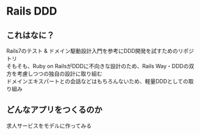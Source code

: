 # Rails DDD

## これはなに？

Rails7のテスト & ドメイン駆動設計入門を参考にDDD開発を試すためのリポジトリ  
そもそも、Ruby on RailsがDDDに不向きな設計のため、Rails Way・DDDの双方を考慮しつつの独自の設計に取り組む  
ドメインエキスパートとの会話などはもちろんないため、軽量DDDとしての取り組み  

## どんなアプリをつくるのか
求人サービスをモデルに作ってみる  